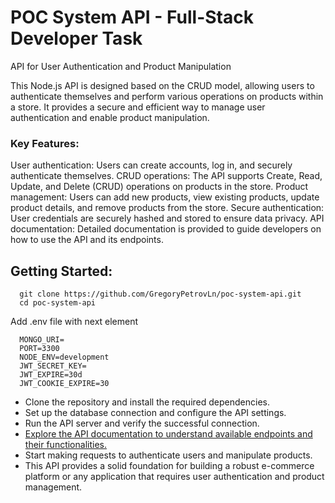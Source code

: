 # POC System API - Full-Stack Developer Task
API for User Authentication and Product Manipulation

This Node.js API is designed based on the CRUD model, allowing users to authenticate themselves and perform various operations on products within a store. It provides a secure and efficient way to manage user authentication and enable product manipulation.

### Key Features:

User authentication: Users can create accounts, log in, and securely authenticate themselves.
CRUD operations: The API supports Create, Read, Update, and Delete (CRUD) operations on products in the store.
Product management: Users can add new products, view existing products, update product details, and remove products from the store.
Secure authentication: User credentials are securely hashed and stored to ensure data privacy.
API documentation: Detailed documentation is provided to guide developers on how to use the API and its endpoints.

## Getting Started:

```
  git clone https://github.com/GregoryPetrovLn/poc-system-api.git
  cd poc-system-api
```
Add .env file with next element

```
  MONGO_URI=
  PORT=3300
  NODE_ENV=development
  JWT_SECRET_KEY=
  JWT_EXPIRE=30d
  JWT_COOKIE_EXPIRE=30
```


- Clone the repository and install the required dependencies.
- Set up the database connection and configure the API settings.
- Run the API server and verify the successful connection.
- [Explore the API documentation to understand available endpoints and their functionalities.](https://www.postman.com/red-escape-142478/workspace/poc/request/13745414-87a9bd69-5552-4e7f-85b5-41b423d20531)
- Start making requests to authenticate users and manipulate products.
- This API provides a solid foundation for building a robust e-commerce platform or any application that requires user authentication and product management.
